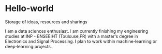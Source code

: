 # Hello-world
Storage of ideas, resources and sharings

I am a data sciences enthusiast. 
I am currently finishing my engineering studies at INP - ENSEEIHT (Toulouse,FR) with a master's degree in Electronics and Signal Processing. 
I plan to work within machine-learning or deep-learning projects.
